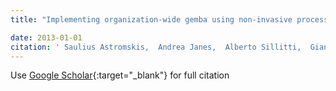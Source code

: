 ```yaml
---
title: "Implementing organization-wide gemba using non-invasive process mining"

date: 2013-01-01
citation: ' Saulius Astromskis,  Andrea Janes,  Alberto Sillitti,  Giancarlo Succi, &quot;Implementing organization-wide gemba using non-invasive process mining.&quot;, 2013.'
---
```

Use [Google Scholar](https://scholar.google.com/scholar?q=Implementing+organization+wide+gemba+using+non+invasive+process+mining){:target="_blank"} for full citation